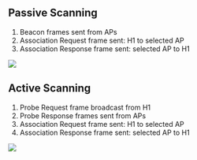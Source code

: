 ## Passive Scanning

1. Beacon frames sent from APs
2. Association Request frame sent: H1 to selected AP
3. Association Response frame sent: selected AP to H1

![](WiFi/802.11%20LAN%20Architecture/passive-scanning.png)

## Active Scanning

1. Probe Request frame broadcast from H1
2. Probe Response frames sent from APs
3. Association Request frame sent: H1 to selected AP
4. Association Response frame sent: selected AP to H1

![](WiFi/802.11%20LAN%20Architecture/active-scanning.png)
